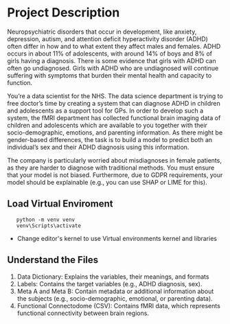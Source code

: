 # Project Description

Neuropsychiatric disorders that occur in development, like anxiety, depression, autism, and attention deficit hyperactivity disorder (ADHD) often differ in how and to what extent they affect males and females. ADHD occurs in about 11% of adolescents, with around 14% of boys and 8% of girls having a diagnosis. There is some evidence that girls with ADHD can often go undiagnosed. Girls with ADHD who are undiagnosed will continue suffering with symptoms that burden their mental health and capacity to function.

You’re a data scientist for the NHS. The data science department is trying to free doctor’s time by creating a system that can diagnose ADHD in children and adolescents as a support tool for GPs. In order to develop such a system, the fMRI department has collected functional brain imaging data of children and adolescents which are available to you together with their socio-demographic, emotions, and parenting information. As there might be gender-based differences, the task is to build a model to predict both an individual’s sex and their ADHD diagnosis using this information.

The company is particularly worried about misdiagnoses in female patients, as they are harder to diagnose with traditional methods. You must ensure that your model is not biased. Furthermore, due to GDPR requirements, your model should be explainable (e.g., you can use SHAP or LIME for this).

## **Load Virtual Enviroment**

```shell
   python -m venv venv               
   venv\Scripts\activate   
```

- Change editor's kernel to use Virtual environments kernel and libraries

## **Understand the Files**

1. Data Dictionary: Explains the variables, their meanings, and formats
2. Labels: Contains the target variables (e.g., ADHD diagnosis, sex).
3. Meta A and Meta B: Contain metadata or additional information about the subjects (e.g., socio-demographic, emotional, or parenting data).
4. Functional Connectodome (CSV): Contains fMRI data, which represents functional connectivity between brain regions.
